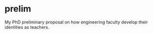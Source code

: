 prelim
======

My PhD preliminary proposal on how engineering faculty develop their identities as teachers.
